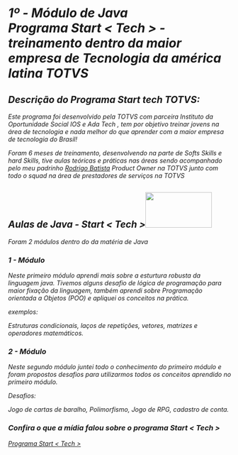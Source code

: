 # *1º - Módulo de Java <br> Programa Start < Tech > - treinamento dentro da maior empresa de Tecnologia da américa latina TOTVS*

## *Descrição do Programa Start tech TOTVS:*
*Este programa foi desenvolvido pela TOTVS com parceira Instituto da Oportunidade Social IOS e Ada Tech*
*, tem por objetivo treinar jovens na área de tecnologia e nada melhor do que aprender com a maior empresa de tecnologia do Brasil!*

*Foram 6 meses de treinamento, desenvolvendo na parte de Softs Skills e hard Skills, tive aulas teóricas*
*e práticas nas áreas sendo acompanhado pelo meu padrinho <a href="https://www.linkedin.com/in/souzarb/">Rodrigo Batista</a> Product Owner na TOTVS*
*junto com todo o squad na área de prestadores de serviços na TOTVS*

## *Aulas de Java - Start < Tech ><img width="150" height="80" src="https://logos-world.net/wp-content/uploads/2022/07/Java-Logo.png"/>*
*Foram 2 módulos dentro do da matéria de Java*

### *1 - Módulo*

*Neste primeiro módulo aprendi mais sobre a esturtura robusta da linguagem java. Tivemos alguns desafio de lógica de programação*
*para maior fixação da linguagem, também aprendi sobre Programação orientada a Objetos (POO) e apliquei os conceitos na prática.*

*exemplos:*

*Estruturas condicionais, laços de repetições, vetores, matrizes e operadores matemáticos.*

### *2 - Módulo*

*Neste segundo módulo juntei todo o conhecimento do primeiro módulo e foram propostos desafios para utilizarmos*
*todos os conceitos aprendido no primeiro módulo.*

*Desafios:*

*Jogo de cartas de baralho, Polimorfismo, Jogo de RPG, cadastro de conta.*

### *Confira o que a mídia falou sobre o programa Start < Tech >*
<a href="https://tiinside.com.br/24/10/2022/totvs-lanca-programa-start-tech-para-ampliar-a-empregabilidade-de-jovens-em-vulnerabilidade-social-no-mercado-de-tecnologia/">*Programa Start < Tech >* </a>

